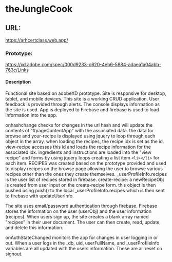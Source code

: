 # theJungleCook

## URL:

https://arhcertclass.web.app/

### Prototype:

https://xd.adobe.com/spec/000d9233-c620-4eb6-5884-adaea1a04abb-763c/Links

#### Description

Functional site based on adobeXD prototype. Site is responsive for desktop, tablet, and mobile devices. This site is a working CRUD application.
User feedback is provided through alerts. The console displays information as the site is used. App is deployed to Firebase and firebase is used to load information into the app.

onhashchange checks for changes in the url hash and will update the contents of "#pageContentApp" with the associated data.
the data for browse and your-recipe is displayed using jquery to loop through each object in the array. when loading the recipes, the recipe idx is set as the id. view-recipe accesses this id and loads the recipe information for the associated idx. ingredients and instructions are loaded into the "view recipe" and forms by using jquery loops creating a list item `<li></li>` for each item.
RECIPES was created based on the prototype provided and used to display recipes on the browse page allowing the user to browse various recipes other than the ones they create themselves.
\_userProfileInfo.recipes is the user list of recipes stored in firebase.
create-recipe: a newRecipeObj is created from user input on the create-recipe form. this object is then pushed using push() to the local \_userProfileInfo.recipes which is then sent to firebase with updateUserInfo.

The site uses email/password authentication through firebase. Firebase stores the information on the user (userObj) and the user information (recipes). When users sign up, the site creates a blank array named "recipes" in their user document. The user can then create, read, update, and delete this information.

onAuthStateChanged monitors the app for changes in user logging in or out. When a user logs in the \_db, uid, userFullName, and \_userProfileInfo variables are all updated with the users information. These are all reset on signout.

